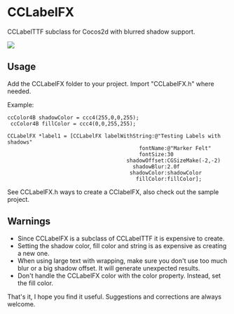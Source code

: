 CCLabelFX
==================

CCLabelTTF subclass for Cocos2d with blurred shadow support.

![](http://img51.imageshack.us/img51/7784/img0845.png)


Usage
-----------------------

Add the CCLabelFX folder to your project. Import "CCLabelFX.h" where needed.

Example:

	ccColor4B shadowColor = ccc4(255,0,0,255);
	 ccColor4B fillColor = ccc4(0,0,255,255);
        
	CCLabelFX *label1 = [CCLabelFX labelWithString:@"Testing Labels with shadows" 
                                              fontName:@"Marker Felt" 
                                              fontSize:30 
                                          shadowOffset:CGSizeMake(-2,-2) 
                                            shadowBlur:2.0f 
                                           shadowColor:shadowColor 
                                             fillColor:fillColor];

See CCLabelFX.h ways to create a CClabelFX, also check out the sample project.

Warnings
-----------------------

   * Since CCLabelFX is a subclass of CCLabelTTF it is expensive to create. 
   * Setting the shadow color, fill color and string is as expensive as creating a new one.
   * When using large text with wrapping, make sure you don't use too much blur or a big shadow offset. It will generate unexpected results.
   * Don't handle the CCLabelFX color with the color property. Instead, set the fill color.

That's it, I hope you find it useful. Suggestions and corrections are always welcome.






